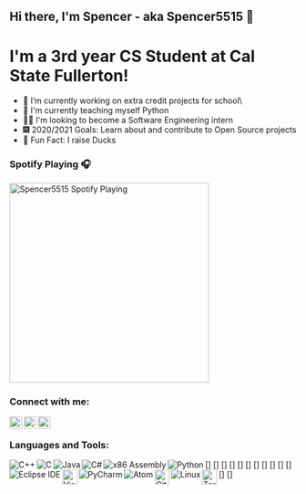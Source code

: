 ## Hi there, I'm Spencer - aka Spencer5515 👋

# I'm a 3rd year CS Student at Cal State Fullerton!

- 🔭 I’m currently working on extra credit projects for school\
- 🌾 I'm currently teaching myself Python
- 👨‍💻 I'm looking to become a Software Engineering intern
- 🎆 2020/2021 Goals: Learn about and contribute to Open Source projects
- 🦆 Fun Fact: I raise Ducks

### Spotify Playing 🎧
[<img src="https://now-playing-frostieboy55.vercel.app/api/spotify-playing" alt="Spencer5515 Spotify Playing" width="350" />](https://open.spotify.com/user/frostieboy55)

### Connect with me:

[<img align="left" alt="Spencer5515 | LinkedIn" width="22px" src="https://cdn.jsdelivr.net/npm/simple-icons@v3/icons/linkedin.svg" />][linkedin]
[<img align="left" alt="Spencer5515 | Unsplash" width= "22px" src="https://cdn.jsdelivr.net/npm/simple-icons@3.8.0/icons/unsplash.svg" />][Unsplash]
[<img align="left" alt="Spencer5515 | Instagram" width="22px" src="https://cdn.jsdelivr.net/npm/simple-icons@v3/icons/instagram.svg" />][instagram]

<br />

### Languages and Tools:

[<img align="left" alt="C++" wdith="26px" src="https://img.icons8.com/color/32/000000/c-plus-plus-logo.png" />]
[<img align="left" alt="C" wdith="26px" src="https://img.icons8.com/color/32/000000/c-programming.png" />]
[<img align="left" alt="Java" wdith="26px" src="https://icons.iconarchive.com/icons/dakirby309/simply-styled/32/Java-icon.png" />]
[<img align="left" alt="C#" wdith="26px" src="https://img.icons8.com/color/32/000000/c-sharp-logo.png" />]
[<img align="left" alt="x86 Assembly" wdith="26px" src="https://img.icons8.com/office/32/000000/Assembly-Lines.png" />]
[<img align="left" alt="Python" wdith="26px" src="https://img.icons8.com/color/32/000000/python.png" />]
[<img align="left" alt="Eclipse IDE" wdith="26px" src="https://icons.iconarchive.com/icons/papirus-team/papirus-apps/32/eclipse-icon.png" />]
[<img align="left" alt="Visual Studio Code" width="26px" src="https://img.icons8.com/fluent/40/000000/visual-studio-code-2019.png" />]
[<img align="left" alt="PyCharm" wdith="26px" src="https://icons.iconarchive.com/icons/papirus-team/papirus-apps/32/pycharm-icon.png" />]
[<img align="left" alt="Atom" wdith="26px" src="https://icons.iconarchive.com/icons/papirus-team/papirus-apps/32/atom-icon.png" />]
[<img align="left" alt="GitHub" width="26px" src="https://cdn.jsdelivr.net/npm/simple-icons@3.8.0/icons/github.svg" />]
[<img align="left" alt="Linux" wdith="26px" src="https://icons.iconarchive.com/icons/dakirby309/simply-styled/32/OS-Linux-icon.png" />]
[<img align="left" alt="Terminal" width="26px" src="https://icons.iconarchive.com/icons/osullivanluke/orb-os-x/48/Terminal-icon.png" />]

[instagram]: https://instagram.com/spencer.demera
[Unsplash]: https://unsplash.com/@spencer_demera
[linkedin]: https://www.linkedin.com/in/spencer-demera-939527199/
